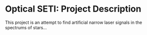 # Optical SETI: Project Description

This project is an attempt to find artificial narrow laser signals in the spectrums of stars...